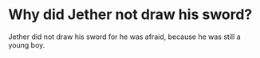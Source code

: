 # Why did Jether not draw his sword?

Jether did not draw his sword for he was afraid, because he was still a young boy.
